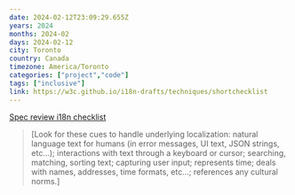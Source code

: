 ```yaml
---
date: 2024-02-12T23:09:29.655Z
years: 2024
months: 2024-02
days: 2024-02-12
city: Toronto
country: Canada
timezone: America/Toronto
categories: ["project","code"]
tags: ["inclusive"]
link: https://w3c.github.io/i18n-drafts/techniques/shortchecklist
---
```

[Spec review i18n checklist](https://w3c.github.io/i18n-drafts/techniques/shortchecklist)

> [Look for these cues to handle underlying localization: natural language text for humans (in error messages, UI text, JSON strings, etc…); interactions with text through a keyboard or cursor; searching, matching, sorting text; capturing user input; represents time; deals with names, addresses, time formats, etc…; references any cultural norms.]
